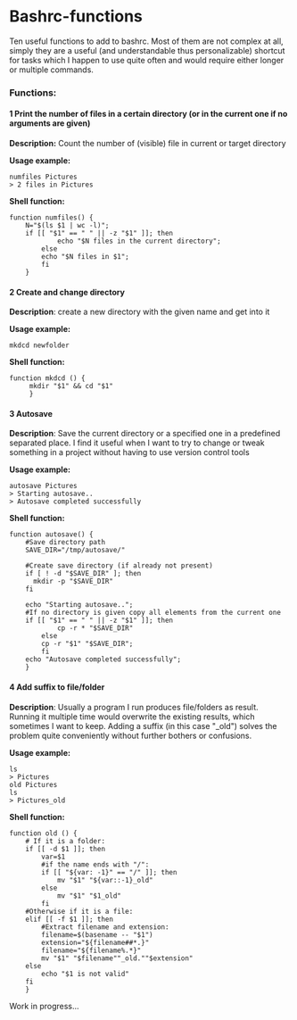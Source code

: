 # Bashrc-functions
Ten useful functions to add to bashrc. Most of them are not complex at all, simply they are a useful (and understandable thus personalizable) shortcut for tasks which I happen to use quite often and would require either longer or multiple commands.

### Functions:
#### 1 Print the number of files in a certain directory (or in the current one if no arguments are given)
**Description:** Count the number of (visible) file in current or target directory

**Usage example:** 
```
numfiles Pictures
> 2 files in Pictures
```
**Shell function:**
```
function numfiles() { 
    N="$(ls $1 | wc -l)"; 
    if [[ "$1" == " " || -z "$1" ]]; then 
            echo "$N files in the current directory";
        else
	    echo "$N files in $1";
        fi
    }
```
#### 2 Create and change directory
**Description**: create a new directory with the given name and get into it

**Usage example:**
```
mkdcd newfolder
```

**Shell function:**
```
function mkdcd () {
     mkdir "$1" && cd "$1"
     }
```

#### 3 Autosave 
**Description**: Save the current directory or a specified one in a predefined separated place. I find it useful when I want to try to change or tweak something in a project without having to use version control tools

**Usage example:**
```
autosave Pictures
> Starting autosave..
> Autosave completed successfully
```
**Shell function:**
```
function autosave() { 
    #Save directory path
    SAVE_DIR="/tmp/autosave/"

    #Create save directory (if already not present)
    if [ ! -d "$SAVE_DIR" ]; then
      mkdir -p "$SAVE_DIR"
    fi

    echo "Starting autosave..";
    #If no directory is given copy all elements from the current one
    if [[ "$1" == " " || -z "$1" ]]; then 
            cp -r * "$SAVE_DIR"
        else
	    cp -r "$1" "$SAVE_DIR";
        fi
    echo "Autosave completed successfully";
    } 
```

#### 4 Add suffix to file/folder
**Description**: Usually a program I run produces file/folders as result. Running it multiple time would overwrite the existing results, which sometimes I want to keep. Adding a suffix (in this case "_old") solves the problem quite conveniently without further bothers or confusions.

**Usage example:** 
```
ls
> Pictures
old Pictures
ls
> Pictures_old
```

**Shell function:**
```
function old () {
    # If it is a folder:
    if [[ -d $1 ]]; then
        var=$1
        #if the name ends with "/":
        if [[ "${var: -1}" == "/" ]]; then
            mv "$1" "${var::-1}_old"
        else
            mv "$1" "$1_old"
        fi
    #Otherwise if it is a file:
    elif [[ -f $1 ]]; then
        #Extract filename and extension:
        filename=$(basename -- "$1")
        extension="${filename##*.}"
        filename="${filename%.*}"
        mv "$1" "$filename""_old.""$extension"
    else
        echo "$1 is not valid"
    fi
    }
```






Work in progress...
